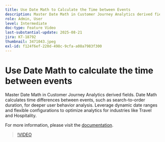 ```yaml
---
title: Use Date Math to Calculate the Time between Events
description: Master Date Math in Customer Journey Analytics derived fields.
role: Admin, User
level: Intermediate
doc-type: Feature Video
last-substantial-update: 2025-08-21
jira: KT-18792
thumbnail: 3471043.jpeg
exl-id: f124f6ef-220d-498c-9cfa-a08a7983f300
---
```

# Use Date Math to calculate the time between events

Master Date Math in Customer Journey Analytics derived fields. Date Math calculates time differences between events, such as search-to-order duration, for deeper user behavior analysis. Leverage dynamic date ranges and flexible configurations to optimize analytics for industries like Travel and Hospitality.

For more information, please visit the [documentation](https://experienceleague.adobe.com/en/docs/analytics-platform/using/cja-dataviews/derived-fields).

>[!VIDEO](https://video.tv.adobe.com/v/3471043/?learn=on)
